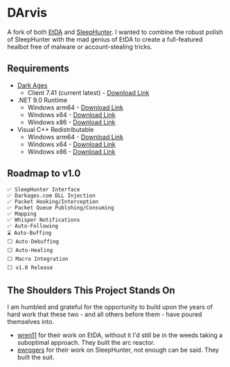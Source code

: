 # DArvis
A fork of both [EtDA](https://github.com/wren11/ETDA) and [SleepHunter](https://github.com/ewrogers/SleepHunter4). I wanted to combine the robust polish of SleepHunter with the mad genius of EtDA to create a full-featured healbot free of malware or account-stealing tricks.

## Requirements

- [Dark Ages](https://www.darkages.com)
    - Client 7.41 (current latest) - [Download Link](https://s3.amazonaws.com/kru-downloads/da/DarkAges741single.exe)
- .NET 9.0 Runtime
    - Windows arm64 - [Download Link](https://dotnet.microsoft.com/en-us/download/dotnet/thank-you/sdk-9.0.302-windows-arm64-installer)
    - Windows x64 - [Download Link](https://dotnet.microsoft.com/en-us/download/dotnet/thank-you/sdk-9.0.302-windows-x64-installer)
    - Windows x86 - [Download Link](https://dotnet.microsoft.com/en-us/download/dotnet/thank-you/sdk-9.0.302-windows-x86-installer)
- Visual C++ Redistributable
    - Windows arm64 - [Download Link](https://aka.ms/vs/17/release/vc_redist.arm64.exe)
    - Windows x64 - [Download Link](https://aka.ms/vs/17/release/vc_redist.x64.exe)
    - Windows x86 - [Download Link](https://aka.ms/vs/17/release/vc_redist.x86.exe)

## Roadmap to v1.0
    ✅ SleepHunter Interface
    ✅ Darkages.com DLL Injection
    ✅ Packet Hooking/Interception
    ✅ Packet Queue Publshing/Consuming
    ✅ Mapping
    ✅ Whisper Notifications
    ✅ Auto-Following
    ⌛ Auto-Buffing
    ⬜ Auto-Debuffing
    ⬜ Auto-Healing
    ⬜ Macro Integration
    ⬜ v1.0 Release

## The Shoulders This Project Stands On

I am humbled and grateful for the opportunity to build upon the years of hard work that these two - and all others before them - have poured themselves into.

- [wren11](https://github.com/wren11) for their work on EtDA, without it I'd still be in the weeds taking a suboptimal approach. They built the arc reactor.
- [ewrogers](https://github.com/ewrogers) for their work on SleepHunter, not enough can be said. They built the suit.
